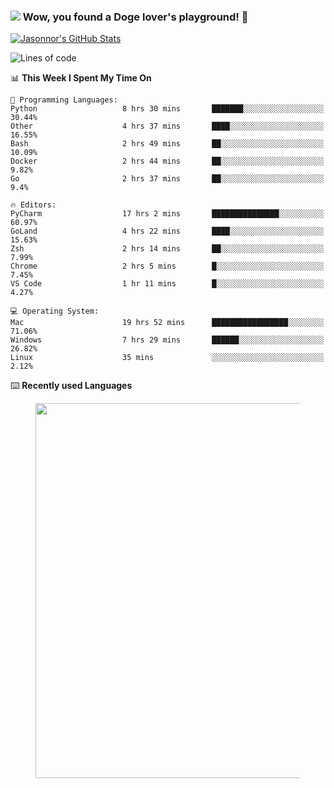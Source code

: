 ### ![](https://i.imgur.com/GGIpA8z.png) Wow, you found a Doge lover's playground! 👋

[![Jasonnor's GitHub Stats](https://github-readme-stats.vercel.app/api?username=Jasonnor&custom_title=Jasonnor%27s%20GitHub%20Stats&show_icons=true&count_private=true&include_all_commits=true)](https://github.com/anuraghazra/github-readme-stats)

<!--START_SECTION:waka-->
![Lines of code](https://img.shields.io/badge/From%20Hello%20World%20I%27ve%20Written-10.3%20million%20lines%20of%20code-blue)

📊 **This Week I Spent My Time On** 

```text
💬 Programming Languages: 
Python                   8 hrs 30 mins       ███████░░░░░░░░░░░░░░░░░░   30.44% 
Other                    4 hrs 37 mins       ████░░░░░░░░░░░░░░░░░░░░░   16.55% 
Bash                     2 hrs 49 mins       ██░░░░░░░░░░░░░░░░░░░░░░░   10.09% 
Docker                   2 hrs 44 mins       ██░░░░░░░░░░░░░░░░░░░░░░░   9.82% 
Go                       2 hrs 37 mins       ██░░░░░░░░░░░░░░░░░░░░░░░   9.4%

🔥 Editors: 
PyCharm                  17 hrs 2 mins       ███████████████░░░░░░░░░░   60.97% 
GoLand                   4 hrs 22 mins       ████░░░░░░░░░░░░░░░░░░░░░   15.63% 
Zsh                      2 hrs 14 mins       ██░░░░░░░░░░░░░░░░░░░░░░░   7.99% 
Chrome                   2 hrs 5 mins        █░░░░░░░░░░░░░░░░░░░░░░░░   7.45% 
VS Code                  1 hr 11 mins        █░░░░░░░░░░░░░░░░░░░░░░░░   4.27%

💻 Operating System: 
Mac                      19 hrs 52 mins      █████████████████░░░░░░░░   71.06% 
Windows                  7 hrs 29 mins       ██████░░░░░░░░░░░░░░░░░░░   26.82% 
Linux                    35 mins             ░░░░░░░░░░░░░░░░░░░░░░░░░   2.12%

```


<!--END_SECTION:waka-->

⌨️ **Recently used Languages**

<figure><img src="https://wakatime.com/share/@Jasonnor/ba2ddbf9-443a-4002-bf8c-e4be2d88f28e.svg" width="600" /></figure>

<!--
**Jasonnor/Jasonnor** is a ✨ _special_ ✨ repository because its `README.md` (this file) appears on your GitHub profile.

Here are some ideas to get you started:

- 🔭 I’m currently working on ...
- 🌱 I’m currently learning ...
- 👯 I’m looking to collaborate on ...
- 🤔 I’m looking for help with ...
- 💬 Ask me about ...
- 📫 How to reach me: ...
- 😄 Pronouns: ...
- ⚡ Fun fact: ...

#### I’m currently studying 📜

- Python ASGI Server
- Message Queue
- Self-supervised learning
-->
